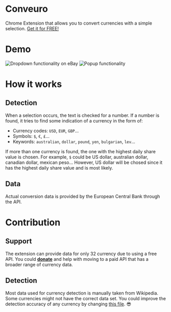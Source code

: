 # Conveuro

Chrome Extension that allows you to convert currencies with a simple selection. [Get it for FREE!](https://chrome.google.com/webstore/detail/conveuro/hchlbehbbfdiogoeigibfgjpcmhogaop)

# Demo
![Dropdown functionality on eBay](https://media.giphy.com/media/3ov9jFk1VmNO9s9pSM/giphy.gif)
![Popup functionality](https://media.giphy.com/media/3o7aD2tcKtpAr1DgUU/giphy.gif)

# How it works

## Detection

When a selection occurs, the text is checked for a number. If a number is found, it tries to find some indication of a currency in the form of:

- Currency codes: `USD`, `EUR`, `GBP`...
- Symbols: `$`, `€`, `£`...
- Keywords: `australian`, `dollar`, `pound`, `yen`, `bulgarian`, `lev`...

If more than one currency is found, the one with the highest daily share value is chosen. For example, `$` could be US dollar, australian dollar, canadian dollar, mexican peso... However, US dollar will be chosed since it has the highest daily share value and is most likely.

## Data

Actual conversion data is provided by the European Central Bank through the [](http://fixer.io/) API.

# Contribution

## Support

The extension can provide data for only 32 currency due to using a free API. You could **[donate](https://www.paypal.com/cgi-bin/webscr?cmd=_s-xclick&hosted_button_id=QL95RFKLGS236)**  and help with moving to a paid API that has a broader range of currency data.

## Detection

Most data used for currency detection is manually taken from Wikipedia. Some currencies might not have the correct data set. You could improve the detection accuracy of any currency by changing [this file](https://github.com/hdodov/conveuro/blob/master/extension/event-page/_src/js/currencies.js). 😎
